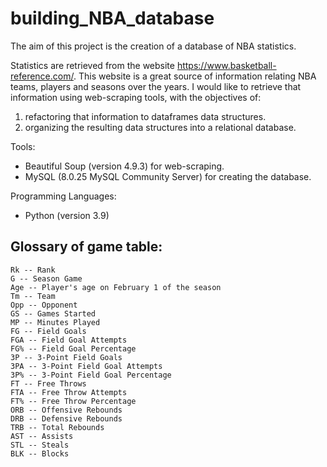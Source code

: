 # building_NBA_database
The aim of this project is the creation of a database of NBA statistics. 

Statistics are retrieved from the website https://www.basketball-reference.com/. 
This website is a great source of information relating NBA teams, players and seasons over the years. I would like to retrieve that information using web-scraping tools, 
with the objectives of:
1. refactoring  that information to dataframes data structures.
2. organizing the resulting data structures into a relational database. 


Tools: 
  - Beautiful Soup (version 4.9.3) for web-scraping.
  - MySQL (8.0.25 MySQL Community Server) for creating the database.


Programming Languages:
  - Python (version 3.9)

  

## Glossary of game table:
    Rk -- Rank
    G -- Season Game
    Age -- Player's age on February 1 of the season
    Tm -- Team
    Opp -- Opponent
    GS -- Games Started
    MP -- Minutes Played
    FG -- Field Goals
    FGA -- Field Goal Attempts
    FG% -- Field Goal Percentage
    3P -- 3-Point Field Goals
    3PA -- 3-Point Field Goal Attempts
    3P% -- 3-Point Field Goal Percentage
    FT -- Free Throws
    FTA -- Free Throw Attempts
    FT% -- Free Throw Percentage
    ORB -- Offensive Rebounds
    DRB -- Defensive Rebounds
    TRB -- Total Rebounds
    AST -- Assists
    STL -- Steals
    BLK -- Blocks
